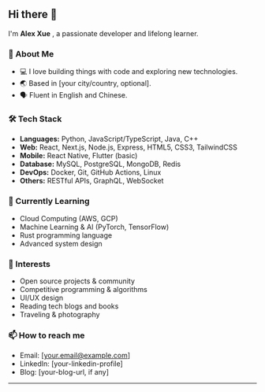 ## Hi there 👋

I'm **Alex Xue** , a passionate developer and lifelong learner.

### 🚀 About Me

- 💻 I love building things with code and exploring new technologies.
- 🌏 Based in [your city/country, optional].
- 🗣️ Fluent in English and Chinese.

### 🛠️ Tech Stack

- **Languages:** Python, JavaScript/TypeScript, Java, C++
- **Web:** React, Next.js, Node.js, Express, HTML5, CSS3, TailwindCSS
- **Mobile:** React Native, Flutter (basic)
- **Database:** MySQL, PostgreSQL, MongoDB, Redis
- **DevOps:** Docker, Git, GitHub Actions, Linux
- **Others:** RESTful APIs, GraphQL, WebSocket

### 🌱 Currently Learning

- Cloud Computing (AWS, GCP)
- Machine Learning & AI (PyTorch, TensorFlow)
- Rust programming language
- Advanced system design

### 🎯 Interests

- Open source projects & community
- Competitive programming & algorithms
- UI/UX design
- Reading tech blogs and books
- Traveling & photography

### 📫 How to reach me

- Email: [your.email@example.com]
- LinkedIn: [your-linkedin-profile]
- Blog: [your-blog-url, if any]

---

<!--
**nwnspro/nwnspro** is a ✨ _special_ ✨ repository because its `README.md` (this file) appears on your GitHub profile.
-->
